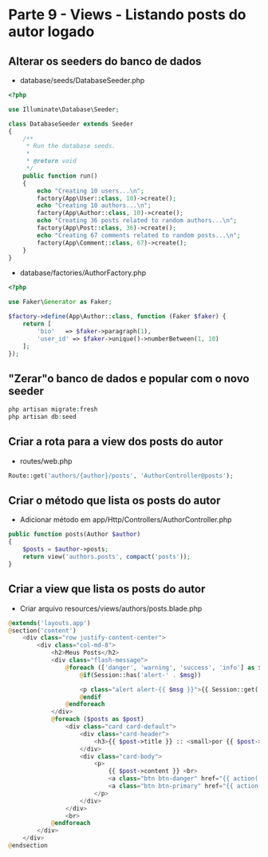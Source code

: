 # Parte 9 - Views - Listando posts do autor logado

## Alterar os seeders do banco de dados
- database/seeds/DatabaseSeeder.php
```php
<?php

use Illuminate\Database\Seeder;

class DatabaseSeeder extends Seeder
{
    /**
     * Run the database seeds.
     *
     * @return void
     */
    public function run()
    {
        echo "Creating 10 users...\n";
        factory(App\User::class, 10)->create();
        echo "Creating 10 authors...\n";
        factory(App\Author::class, 10)->create();
        echo "Creating 36 posts related to random authors...\n";
        factory(App\Post::class, 36)->create();
        echo "Creating 67 comments related to random posts...\n";
        factory(App\Comment::class, 67)->create();
    }
}
```
- database/factories/AuthorFactory.php
```php
<?php

use Faker\Generator as Faker;

$factory->define(App\Author::class, function (Faker $faker) {
    return [
        'bio'   => $faker->paragraph(1),
        'user_id' => $faker->unique()->numberBetween(1, 10)
    ];
});
```

## "Zerar"o banco de dados e popular com o novo seeder
```php
php artisan migrate:fresh
php artisan db:seed
```

## Criar a rota para a view dos posts do autor
- routes/web.php
```php
Route::get('authors/{author}/posts', 'AuthorController@posts');
```

## Criar o método que lista os posts do autor
- Adicionar método em app/Http/Controllers/AuthorController.php
```php
public function posts(Author $author)
{
    $posts = $author->posts;
    return view('authors.posts', compact('posts'));
}
```

## Criar a view que lista os posts do autor
- Criar arquivo resources/views/authors/posts.blade.php
```php
@extends('layouts.app')
@section('content')
    <div class="row justify-content-center">
        <div class="col-md-8">
            <h2>Meus Posts</h2>
            <div class="flash-message">
                @foreach (['danger', 'warning', 'success', 'info'] as $msg)
                    @if(Session::has('alert-' . $msg))

                    <p class="alert alert-{{ $msg }}">{{ Session::get('alert-' . $msg) }} <a href="#" class="close" data-dismiss="alert" aria-label="fechar">&times;</a></p>
                    @endif
                @endforeach
            </div>
            @foreach ($posts as $post)
                <div class="card card-default">
                    <div class="card-header">
                        <h3>{{ $post->title }} :: <small>por {{ $post->author->user->name }}</small></h3>
                    </div>
                    <div class="card-body">
                        <p>
                            {{ $post->content }} <br>
                            <a class="btn btn-danger" href="{{ action('PostController@destroy', $post->id) }}" title="Apagar o post">Apagar</a><br>
                            <a class="btn btn-primary" href="{{ action('PostController@edit', $post->id) }}" title="Editar o post">Editar</a><br>
                        </p>
                    </div>
                </div>
                <br>
            @endforeach
        </div>
    </div>
@endsection
